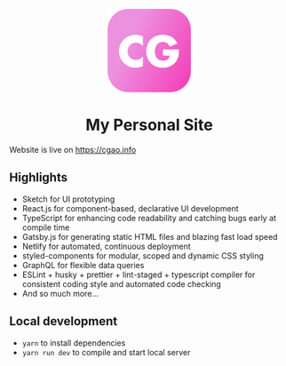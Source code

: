 <p align="center">
  <a href="https://cgao.info" rel="noopener" target="_blank"><img width="150" src="./static/social-sharing.jpg" alt="CT Gao logo"></a>

<h1 align="center">My Personal Site</h1>

Website is live on https://cgao.info

## Highlights

- Sketch for UI prototyping 
- React.js for component-based, declarative UI development
- TypeScript for enhancing code readability and catching bugs early at compile time
- Gatsby.js for generating static HTML files and blazing fast load speed
- Netlify for automated, continuous deployment
- styled-components for modular, scoped and dynamic CSS styling 
- GraphQL for flexible data queries
- ESLint + husky + prettier + lint-staged + typescript compiler for consistent coding style and automated code checking
- And so much more...

## Local development

- `yarn` to install dependencies
- `yarn run dev` to compile and start local server
